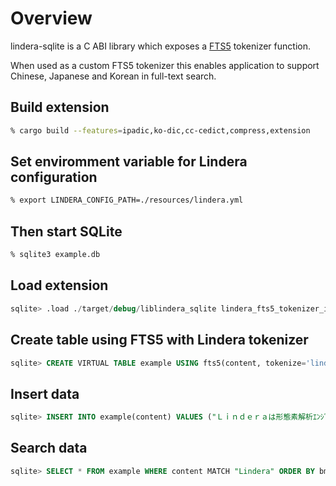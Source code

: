# Overview

lindera-sqlite is a C ABI library which exposes a [FTS5](https://www.sqlite.org/fts5.html) tokenizer function.

When used as a custom FTS5 tokenizer this enables application to support Chinese, Japanese and Korean in full-text search.

## Build extension

```sh
% cargo build --features=ipadic,ko-dic,cc-cedict,compress,extension
```

## Set enviromment variable for Lindera configuration

```sh
% export LINDERA_CONFIG_PATH=./resources/lindera.yml
```

## Then start SQLite

```sh
% sqlite3 example.db
```

## Load extension

```sql
sqlite> .load ./target/debug/liblindera_sqlite lindera_fts5_tokenizer_init
```

## Create table using FTS5 with Lindera tokenizer

```sql
sqlite> CREATE VIRTUAL TABLE example USING fts5(content, tokenize='lindera_tokenizer');
```

## Insert data

```sql
sqlite> INSERT INTO example(content) VALUES ("Ｌｉｎｄｅｒａは形態素解析ｴﾝｼﾞﾝです。ユーザー辞書も利用可能です。");
```

## Search data

```sql
sqlite> SELECT * FROM example WHERE content MATCH "Lindera" ORDER BY bm25(example) LIMIT 10;
```
